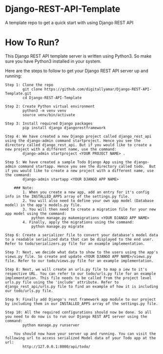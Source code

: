 # Django-REST-API-Template
A template repo to get a quick start with using Django REST API


# How To Run?
This Django REST API template server is written using Python3. So make sure you have Python3 installed in your system.

Here are the steps to follow to get your Django REST API server up and running:

    Step 1: Clone the repo
            git clone https://github.com/digitallyamar/Django-REST-API-Template.git
            cd Django-REST-API-Template

    Step 2: Create Python virtual environment
            python3 -m venv venv
            source venv/bin/activate
    
    Step 3: Install required Django packages
            pip install django djangorestframework
    
    Step 4: We have created a new Django project called django_rest_api using the django-admin command startproject. Hence you see the directory called django_rest_api. But if you would like to create a new project with a different name, use the command:
            django-admin startproject <YOUR PROJECT NAME> .

    Step 5: We have created a sample Todo Django App using the django-admin command startapp. Hence you see the directory called todo.  But if you would like to create a new project with a different name, use the command:
            django-admin startapp <YOUR DJANGO APP NAME>
        
        ### Note: 
            1. When you create a new app, add an entry for it's config info in the INSTALLED_APPS array of the settings.py file.
            2. You will also need to define your own app model (Database model) in the app's models.py file.
            3. You will then need to create a migration file for your new app model using the command:
                python manage.py makemigrations <YOUR DJANGO APP NAME>
            4. Finally, apply the migrations using the command:
                python manage.py migrate
    
    Step 6: Create a serializer file to convert your database's model data to a readable serialized data that can be displayed to the end user. Refer to todo/serializers.py file for an example implementation.
    
    Step 7: Next, we decide what data to show to the users using the app's views.py file. So create and update <YOUR DJANGO APP NAME>/views.py file. Refer to our todo/views.py file for an example implementation.

    Step 8: Next, we will create an urls.py file to map a iew to it's respective URL. You can refer to our todo/urls.py file for an example implementation. This file needs to be called from the project level urls.py file using the 'include' attribute. Refer to django_rest_api/urls.py file to find an example of how it is including our todo/urls.py file.

    Step 9: Finally add Django's rest framework app module to our project by including them in our INSTALLED_APPS array of the settings.py file.

    Step 10: All the required configurations should now be done. So all you need to do now is to run our Django REST API server using the command:
            python manage.py runserver

        You should now have your server up and running. You can visit the following url to access serialized Model data of your Todo app at the url:
            http://127.0.0.1:8000/api/todo/